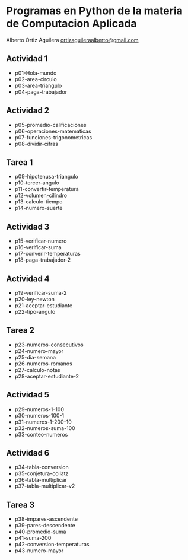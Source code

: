 # Programas en Python de la materia de Computacion Aplicada
Alberto Ortiz Aguilera ortizaguileraalberto@gmail.com

## Actividad 1
- p01-Hola-mundo
- p02-area-circulo
- p03-area-triangulo
- p04-paga-trabajador
## Actividad 2
- p05-promedio-calificaciones
- p06-operaciones-matematicas
- p07-funciones-trigonometricas
- p08-dividir-cifras
## Tarea 1
- p09-hipotenusa-triangulo
- p10-tercer-angulo
- p11-convertir-temperatura
- p12-volumen-cilindro
- p13-calculo-tiempo
- p14-numero-suerte
## Actividad 3
- p15-verificar-numero
- p16-verificar-suma
- p17-converir-temperaturas
- p18-paga-trabajador-2
## Actividad 4
- p19-verificar-suma-2
- p20-ley-newton
- p21-aceptar-estudiante
- p22-tipo-angulo
## Tarea 2
- p23-numeros-consecutivos
- p24-numero-mayor
- p25-dia-semana
- p26-numeros-romanos
- p27-calculo-notas
- p28-aceptar-estudiante-2
## Actividad 5
- p29-numeros-1-100
- p30-numeros-100-1
- p31-numeros-1-200-10
- p32-numeros-suma-100
- p33-conteo-numeros
## Actividad 6
- p34-tabla-conversion
- p35-conjetura-collatz
- p36-tabla-multiplicar
- p37-tabla-multiplicar-v2
## Tarea 3
- p38-impares-ascendente
- p39-pares-descendente
- p40-promedio-suma
- p41-suma-200
- p42-conversion-temperaturas
- p43-numero-mayor
